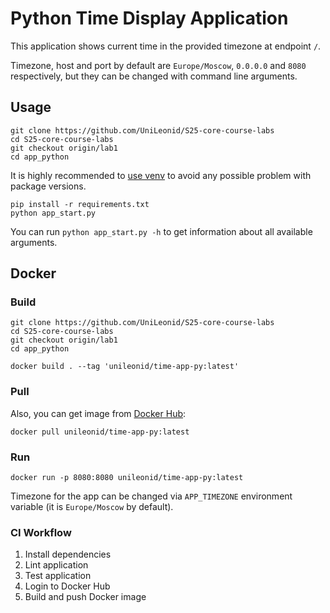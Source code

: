 # Python Time Display Application

This application shows current time in the provided timezone at endpoint `/`.

Timezone, host and port by default are `Europe/Moscow`, `0.0.0.0` and `8080` respectively, but they can be changed
with command line arguments.

## Usage

```shell
git clone https://github.com/UniLeonid/S25-core-course-labs
cd S25-core-course-labs
git checkout origin/lab1
cd app_python
```

It is highly recommended to [use venv](https://docs.python.org/3/library/venv.html) to avoid any possible problem
with package versions.

```shell
pip install -r requirements.txt
python app_start.py
```

You can run `python app_start.py -h` to get information about all available arguments.

## Docker

### Build

```shell
git clone https://github.com/UniLeonid/S25-core-course-labs
cd S25-core-course-labs
git checkout origin/lab1
cd app_python

docker build . --tag 'unileonid/time-app-py:latest'
```

### Pull

Also, you can get image from [Docker Hub](https://hub.docker.com/r/unileonid/time-app-py):

```shell
docker pull unileonid/time-app-py:latest
```

### Run

```shell
docker run -p 8080:8080 unileonid/time-app-py:latest
```

Timezone for the app can be changed via `APP_TIMEZONE` environment variable (it is `Europe/Moscow` by default).

### CI Workflow

1. Install dependencies
2. Lint application
3. Test application
4. Login to Docker Hub
5. Build and push Docker image
